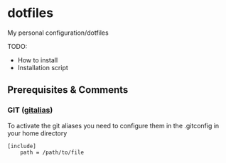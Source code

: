 
# dotfiles
My personal configuration/dotfiles

TODO:
* How to install
* Installation script


## Prerequisites & Comments

### GIT ([gitalias](gitalias))
To activate the git aliases you need to configure them in the .gitconfig in your home directory
```
[include]
    path = /path/to/file
```
